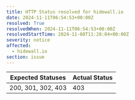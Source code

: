 ```yaml
---
title: HTTP Status resolved for hidewall.io
date: 2024-11-11T06:54:53+00:00Z
resolved: True
resolvedWhen: 2024-11-11T06:54:53+00:00Z
resolvedStartTime: 2024-11-08T11:28:04+00:00Z
severity: notice
affected:
  - hidewall.io
section: issue
---
```


| Expected Statuses | Actual Status  |
|-------------------|----------------|
| 200, 301, 302, 403 | 403 |
